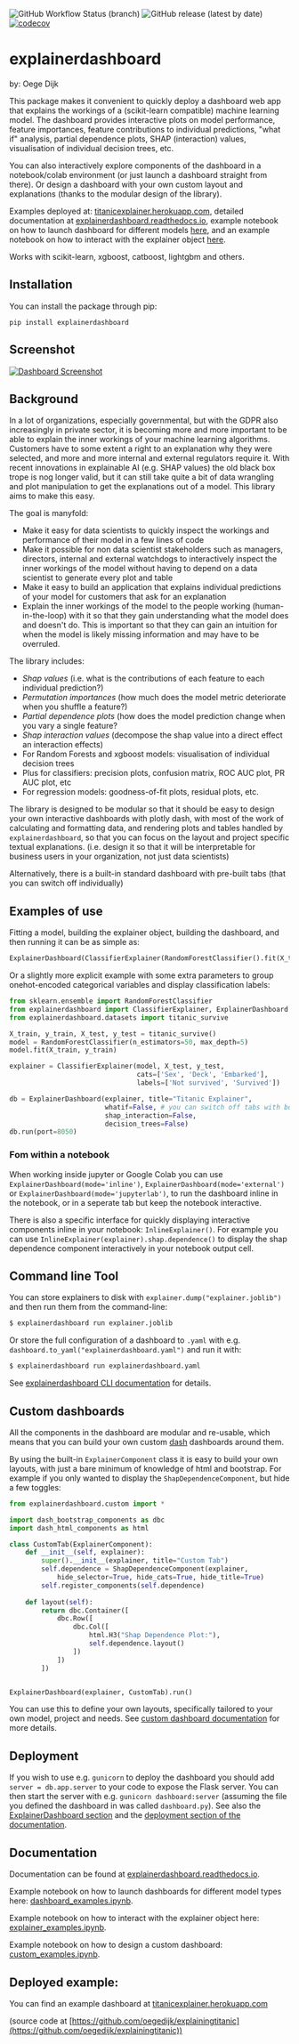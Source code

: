 ![GitHub Workflow Status (branch)](https://img.shields.io/github/workflow/status/oegedijk/explainerdashboard/explainerdashboard/master?style=plastic)
![GitHub release (latest by date)](https://img.shields.io/github/v/release/oegedijk/explainerdashboard)
[![codecov](https://codecov.io/gh/oegedijk/explainerdashboard/branch/master/graph/badge.svg?token=0XU6HNEGBK)](undefined)

# explainerdashboard
by: Oege Dijk

This package makes it convenient to quickly deploy a dashboard web app
that explains the workings of a (scikit-learn compatible) machine 
learning model. The dashboard provides interactive plots on model performance, 
feature importances, feature contributions to individual predictions, 
"what if" analysis,
partial dependence plots, SHAP (interaction) values, visualisation of individual
decision trees, etc. 

You can also interactively explore components of the dashboard in a 
notebook/colab environment (or just launch a dashboard straight from there). 
Or design a dashboard with your own custom layout and explanations (thanks
to the modular design of the library).

 Examples deployed at: [titanicexplainer.herokuapp.com](http://titanicexplainer.herokuapp.com), 
 detailed documentation at [explainerdashboard.readthedocs.io](http://explainerdashboard.readthedocs.io), 
 example notebook on how to launch dashboard for different models [here](https://github.com/oegedijk/explainerdashboard/blob/master/dashboard_examples.ipynb), and an example notebook on how to interact with the explainer object [here](https://github.com/oegedijk/explainerdashboard/blob/master/explainer_examples.ipynb).

 Works with scikit-learn, xgboost, catboost, lightgbm and others.

 ## Installation

You can install the package through pip:

`pip install explainerdashboard`

## Screenshot

[![Dashboard Screenshot](https://i.postimg.cc/Gm8RnKVb/Screenshot-2020-07-01-at-13-25-19.png)](https://postimg.cc/PCj9mWd7)

## Background

In a lot of organizations, especially governmental, but with the GDPR also increasingly in private sector, it is becoming more and more important to be able to explain the inner workings of your machine learning algorithms. Customers have to some extent a right to an explanation why they were selected, and more and more internal and external regulators require it. With recent innovations in explainable AI (e.g. SHAP values) the old black box trope is nog longer valid, but it can still take quite a bit of data wrangling and plot manipulation to get the explanations out of a model. This library aims to make this easy.

The goal is manyfold:
- Make it easy for data scientists to quickly inspect the workings and performance of their model in a few lines of code
- Make it possible for non data scientist stakeholders such as managers, directors, internal and external watchdogs to interactively inspect the inner workings of the model without having to depend on a data scientist to generate every plot and table
- Make it easy to build an application that explains individual predictions of your model for customers that ask for an explanation
- Explain the inner workings of the model to the people working (human-in-the-loop) with it so that they gain understanding what the model does and doesn't do. This is important so that they can gain an intuition for when the model is likely missing information and may have to be overruled. 


The library includes:
- *Shap values* (i.e. what is the contributions of each feature to each individual prediction?)
- *Permutation importances* (how much does the model metric deteriorate when you shuffle a feature?)
- *Partial dependence plots* (how does the model prediction change when you vary a single feature?
- *Shap interaction values* (decompose the shap value into a direct effect an interaction effects)
- For Random Forests and xgboost models: visualisation of individual decision trees
- Plus for classifiers: precision plots, confusion matrix, ROC AUC plot, PR AUC plot, etc
- For regression models: goodness-of-fit plots, residual plots, etc. 

The library is designed to be modular so that it should be easy to design your own interactive dashboards with plotly dash, with most of the work of calculating and formatting data, and rendering plots and tables handled by `explainerdashboard`, so that you can focus on the layout
and project specific textual explanations. (i.e. design it so that it will be interpretable for business users in your organization, not just data scientists)

Alternatively, there is a built-in standard dashboard with pre-built tabs (that you can switch off individually)

## Examples of use

Fitting a model, building the explainer object, building the dashboard, and then running it can be as simple as:

```python
ExplainerDashboard(ClassifierExplainer(RandomForestClassifier().fit(X_train, y_train), X_test, y_test)).run()
```

Or a slightly more explicit example with some extra parameters to group 
onehot-encoded categorical variables and display classification labels:

```python
from sklearn.ensemble import RandomForestClassifier
from explainerdashboard import ClassifierExplainer, ExplainerDashboard
from explainerdashboard.datasets import titanic_survive

X_train, y_train, X_test, y_test = titanic_survive()
model = RandomForestClassifier(n_estimators=50, max_depth=5)
model.fit(X_train, y_train)

explainer = ClassifierExplainer(model, X_test, y_test, 
                                cats=['Sex', 'Deck', 'Embarked'],
                                labels=['Not survived', 'Survived'])

db = ExplainerDashboard(explainer, title="Titanic Explainer",
                        whatif=False, # you can switch off tabs with bools
                        shap_interaction=False,
                        decision_trees=False)
db.run(port=8050)

```

### Fom within a notebook

When working inside jupyter or Google Colab you can use 
`ExplainerDashboard(mode='inline')`, `ExplainerDashboard(mode='external')` or
`ExplainerDashboard(mode='jupyterlab')`, to run the dashboard inline in the notebook,
or in a seperate tab but keep the notebook interactive. 

There is also a specific interface for quickly displaying interactive components
inline in your notebook: `InlineExplainer()`. For example you can use 
`InlineExplainer(explainer).shap.dependence()` to display the shap dependence
component interactively in your notebook output cell.

## Command line Tool

You can store explainers to disk with `explainer.dump("explainer.joblib")`
and then run them from the command-line:

```bash
$ explainerdashboard run explainer.joblib
```

Or store the full configuration of a dashboard to `.yaml` with e.g.
`dashboard.to_yaml("explainerdashboard.yaml")` and run it with:

```bash
$ explainerdashboard run explainerdashboard.yaml
```

See [explainerdashboard CLI documentation](https://explainerdashboard.readthedocs.io/en/latest/cli.html)
for details. 

## Custom dashboards

All the components in the dashboard are modular and re-usable, which means that 
you can build your own custom [dash](https://dash.plotly.com/) dashboards 
around them.

By using the built-in `ExplainerComponent` class it is easy to build your
own layouts, with just a bare minimum of knowledge of html and bootstrap. For
example if you only wanted to display the `ShapDependenceComponent`, but hide
a few toggles:

```python
from explainerdashboard.custom import *

import dash_bootstrap_components as dbc
import dash_html_components as html

class CustomTab(ExplainerComponent):
    def __init__(self, explainer):
        super().__init__(explainer, title="Custom Tab")
        self.dependence = ShapDependenceComponent(explainer, 
            hide_selector=True, hide_cats=True, hide_title=True)
        self.register_components(self.dependence)
        
    def layout(self):
        return dbc.Container([
            dbc.Row([
                dbc.Col([
                    html.H3("Shap Dependence Plot:"),
                    self.dependence.layout()
                ])
            ])
        ])


ExplainerDashboard(explainer, CustomTab).run()
```

You can use this to define your own layouts, specifically tailored to your
own model, project and needs. See [custom dashboard documentation](https://explainerdashboard.readthedocs.io/en/latest/custom.html)
for more details. 

## Deployment

If you wish to use e.g. ``gunicorn`` to deploy the dashboard you should add 
`server = db.app.server` to your code to expose the Flask server. You can then 
start the server with e.g. `gunicorn dashboard:server` 
(assuming the file you defined the dashboard in was called `dashboard.py`). 
See also the [ExplainerDashboard section](https://explainerdashboard.readthedocs.io/en/latest/dashboards.html) 
and the [deployment section of the documentation](https://explainerdashboard.readthedocs.io/en/latest/deployment.html).


## Documentation

Documentation can be found at [explainerdashboard.readthedocs.io](https://explainerdashboard.readthedocs.io/en/latest/).

Example notebook on how to launch dashboards for different model types here: [dashboard_examples.ipynb](https://github.com/oegedijk/explainerdashboard/blob/master/dashboard_examples.ipynb).

Example notebook on how to interact with the explainer object here: [explainer_examples.ipynb](https://github.com/oegedijk/explainerdashboard/blob/master/explainer_examples.ipynb).

Example notebook on how to design a custom dashboard: [custom_examples.ipynb](https://github.com/oegedijk/explainerdashboard/blob/master/custom_examples.ipynb).



## Deployed example:

You can find an example dashboard at [titanicexplainer.herokuapp.com](http://titanicexplainer.herokuapp.com) 

(source code at [https://github.com/oegedijk/explainingtitanic](https://github.com/oegedijk/explainingtitanic))
